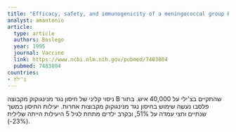 ```yaml
---
title: "Efficacy, safety, and immunogenicity of a meningococcal group B (15:P1.3) outer membrane protein vaccine in Iquique, Chile. Chilean National Committee for Meningococcal Disease"
analyst: amantonio
article:
  type: article
  authors: Boslego
  year: 1995
  journal: Vaccine
  link: https://www.ncbi.nlm.nih.gov/pubmed/7483804
  pubmed: 7483804
countries:
- צ'ילה
---
```


ניסוי קליני של חיסון נגד מנינגוקוק מקבוצה B שהתקיים בצ'ילי על 40,000 איש. בתור פלסבו נעשה שימוש בחיסון נגד מנינגוקוק מקבוצות אחרות.
יעילות החיסון במשך שנתיים וחצי עמדה על 51%, ובקרב ילדים מתחת לגיל 5 היעילות הייתה שלילית (23%-).
